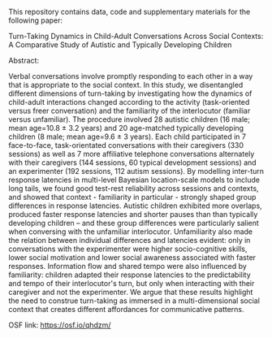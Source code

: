 This repository contains data, code and supplementary materials for the following paper:

Turn-Taking Dynamics in Child-Adult Conversations Across Social Contexts: A Comparative Study of Autistic and Typically Developing Children

Abstract:

Verbal conversations involve promptly responding to each other in a way that is appropriate to the social context. In this study, we disentangled different dimensions of turn-taking by investigating how the dynamics of child-adult interactions changed according to the activity (task-oriented versus freer conversation) and the familiarity of the interlocutor (familiar versus unfamiliar). The procedure involved 28 autistic children (16 male; mean age=10.8 ± 3.2 years) and 20 age-matched typically developing children (8 male; mean age=9.6 ± 3 years). Each child participated in 7 face-to-face, task-orientated conversations with their caregivers (330 sessions) as well as 7 more affiliative telephone conversations alternately with their caregivers (144 sessions, 60 typical development sessions) and an experimenter (192 sessions, 112 autism sessions). By modelling inter-turn response latencies in multi-level Bayesian location-scale models to include long tails, we found good test-rest reliability across sessions and contexts, and showed that context - familiarity in particular - strongly shaped group differences in response latencies. Autistic children exhibited more overlaps, produced faster response latencies and shorter pauses than than typically developing children – and these group differences were particularly salient when conversing with the unfamiliar interlocutor. Unfamiliarity also made the relation between individual differences and latencies evident: only in conversations with the experimenter were higher socio-cognitive skills, lower social motivation and lower social awareness associated with faster responses. Information flow and shared tempo were also influenced by familiarity: children adapted their response latencies to the predictability and tempo of their interlocutor's turn, but only when interacting with their caregiver and not the experimenter. We argue that these results highlight the need to construe turn-taking as immersed in a multi-dimensional social context that creates different affordances for communicative patterns.

OSF link: https://osf.io/qhdzm/
